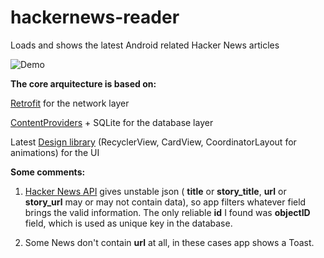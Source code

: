 # hackernews-reader
Loads and shows the latest Android related Hacker News articles

![Demo](https://cloud.githubusercontent.com/assets/560815/13704872/d0c2cbc8-e77c-11e5-9134-dfc64bdb481e.gif)

**The core arquitecture is based on:**

[Retrofit](http://square.github.io/retrofit/) for the network layer

[ContentProviders](http://developer.android.com/guide/topics/providers/content-providers.html) + SQLite for the database layer

Latest [Design library](http://developer.android.com/tools/support-library/index.html) (RecyclerView, CardView, CoordinatorLayout for animations) for the UI

**Some comments:**

1) [Hacker News API](http://hn.algolia.com/api/v1/search_by_date?query=android) gives unstable json ( **title** or **story_title**, **url** or **story_url** may or may not contain data), so app filters whatever field brings the valid information. The only reliable **id** I found was **objectID** field, which is used as unique key in the database. 

2) Some News don't contain **url** at all, in these cases app shows a Toast.
